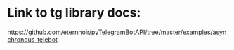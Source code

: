 
# Link to tg library docs:
https://github.com/eternnoir/pyTelegramBotAPI/tree/master/examples/asynchronous_telebot